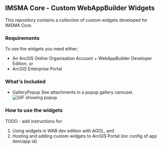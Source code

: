 ## IMSMA Core - Custom WebAppBuilder Widgets

This repository contains a collection of custom widgets developed for IMSMA Core.  

### Requirements

To use the widgets you need either;

* An ArcGIS Online Organisation Account + WebAppBuilder Developer Edition, or
* ArcGIS Enterprise Portal

### What's Included

* GalleryPopup
  See attachments in a popup gallery carousel. 
  ![GIF showing popup](Popup_Example.gif)


### How to use the widgets

TODO - add instructions for:

1. Using widgets in WAB dev edition with AGOL, and
2. Hosting and adding custom widgets to ArcGIS Portal (inc config of app
   item/app id)